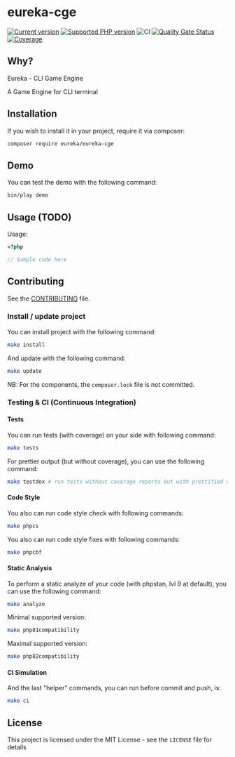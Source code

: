 # eureka-cge
[![Current version](https://img.shields.io/packagist/v/eureka/eureka-cge.svg?logo=composer)](https://packagist.org/packages/eureka/eureka-cge)
[![Supported PHP version](https://img.shields.io/static/v1?logo=php&label=PHP&message=7.4%20-%208.2&color=777bb4)](https://packagist.org/packages/eureka/eureka-cge)
![CI](https://github.com/eureka-framework/eureka-cge/workflows/CI/badge.svg)
[![Quality Gate Status](https://sonarcloud.io/api/project_badges/measure?project=eureka-framework_eureka-cge&metric=alert_status)](https://sonarcloud.io/dashboard?id=eureka-framework_eureka-cge)
[![Coverage](https://sonarcloud.io/api/project_badges/measure?project=eureka-framework_eureka-cge&metric=coverage)](https://sonarcloud.io/dashboard?id=eureka-framework_eureka-cge)

## Why?

Eureka - CLI Game Engine

A Game Engine for CLI terminal

## Installation

If you wish to install it in your project, require it via composer:

```bash
composer require eureka/eureka-cge
```


## Demo
You can test the demo with the following command:
```bash
bin/play demo
```

## Usage (TODO)

Usage:
```php
<?php

// Sample code here
```


## Contributing

See the [CONTRIBUTING](CONTRIBUTING.md) file.


### Install / update project

You can install project with the following command:
```bash
make install
```

And update with the following command:
```bash
make update
```

NB: For the components, the `composer.lock` file is not committed.

### Testing & CI (Continuous Integration)

#### Tests
You can run tests (with coverage) on your side with following command:
```bash
make tests
```

For prettier output (but without coverage), you can use the following command:
```bash
make testdox # run tests without coverage reports but with prettified output
```

#### Code Style
You also can run code style check with following commands:
```bash
make phpcs
```

You also can run code style fixes with following commands:
```bash
make phpcbf
```

#### Static Analysis
To perform a static analyze of your code (with phpstan, lvl 9 at default), you can use the following command:
```bash
make analyze
```

Minimal supported version:
```bash
make php81compatibility
```

Maximal supported version:
```bash
make php82compatibility
```

#### CI Simulation
And the last "helper" commands, you can run before commit and push, is:
```bash
make ci  
```


## License

This project is licensed under the MIT License - see the `LICENSE` file for details
